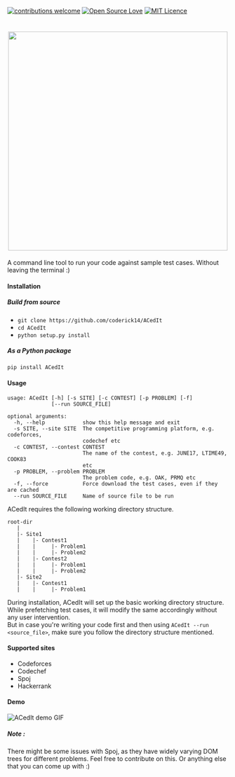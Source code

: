 [![contributions welcome](https://img.shields.io/badge/contributions-welcome-brightgreen.svg?style=flat)](https://github.com/coderick14/ACedIt/issues)
[![Open Source Love](https://badges.frapsoft.com/os/v2/open-source.svg?v=103)](https://github.com/coderick14/ACedIt/) 
[![MIT Licence](https://badges.frapsoft.com/os/mit/mit.svg?v=103)](https://opensource.org/licenses/mit-license.php)
<h1 align="center">
    <img src="https://github.com/coderick14/ACedIt/blob/master/images/logo.png" width="500"/><br/>
</h1>
A command line tool to run your code against sample test cases. Without leaving the terminal :) 

#### Installation
##### Build from source
+ `git clone https://github.com/coderick14/ACedIt`
+ `cd ACedIt`
+ `python setup.py install`

##### As a Python package
`pip install ACedIt`

#### Usage
```
usage: ACedIt [-h] [-s SITE] [-c CONTEST] [-p PROBLEM] [-f]
              [--run SOURCE_FILE]

optional arguments:
  -h, --help            show this help message and exit
  -s SITE, --site SITE  The competitive programming platform, e.g. codeforces,
                        codechef etc
  -c CONTEST, --contest CONTEST
                        The name of the contest, e.g. JUNE17, LTIME49, COOK83
                        etc
  -p PROBLEM, --problem PROBLEM
                        The problem code, e.g. OAK, PRMQ etc
  -f, --force           Force download the test cases, even if they are cached
  --run SOURCE_FILE     Name of source file to be run

```

ACedIt requires the following working directory structure.
```
root-dir
   |
   |- Site1
   |    |- Contest1
   |    |     |- Problem1
   |    |     |- Problem2
   |    |- Contest2
   |    |     |- Problem1
   |    |     |- Problem2
   |- Site2
   |    |- Contest1
   |    |     |- Problem1

```
During installation, ACedIt will set up the basic working directory structure.  
While prefetching test cases, it will modify the same accordingly without any user intervention.  
But in case you're writing your code first and then using `ACedIt --run <source_file>`, make sure you follow the directory structure mentioned.

#### Supported sites
+ Codeforces
+ Codechef
+ Spoj
+ Hackerrank

#### Demo
![ACedIt demo GIF](https://github.com/coderick14/ACedIt/blob/master/images/demo.gif "Simple demo of how ACedIt works" )

##### Note : 
There might be some issues with Spoj, as they have widely varying DOM trees for different problems. Feel free to contribute on this. Or anything else that you can come up with :)
